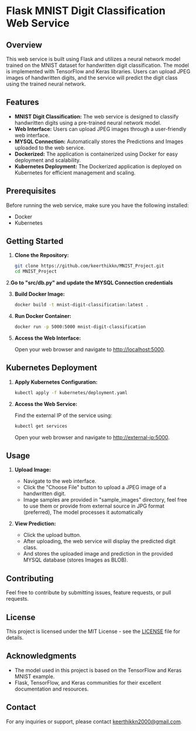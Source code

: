 # Flask MNIST Digit Classification Web Service

## Overview

This web service is built using Flask and utilizes a neural network model trained on the MNIST dataset for handwritten digit classification. The model is implemented with TensorFlow and Keras libraries. Users can upload JPEG images of handwritten digits, and the service will predict the digit class using the trained neural network.

## Features

- **MNIST Digit Classification:** The web service is designed to classify handwritten digits using a pre-trained neural network model.
- **Web Interface:** Users can upload JPEG images through a user-friendly web interface.
- **MYSQL Connection:** Automatically stores the Predictions and Images uploaded to the web service. 
- **Dockerized:** The application is containerized using Docker for easy deployment and scalability.
- **Kubernetes Deployment:** The Dockerized application is deployed on Kubernetes for efficient management and scaling.

## Prerequisites

Before running the web service, make sure you have the following installed:

- Docker
- Kubernetes

## Getting Started

1. **Clone the Repository:**

    ```bash
    git clone https://github.com/keerthikkn/MNIST_Project.git
    cd MNIST_Project
    ```
2.**Go to "src/db.py" and update the MYSQL Connection credentials**

3. **Build Docker Image:**

    ```bash
    docker build -t mnist-digit-classification:latest .
    ```

4. **Run Docker Container:**

    ```bash
    docker run -p 5000:5000 mnist-digit-classification
    ```

5. **Access the Web Interface:**

    Open your web browser and navigate to [http://localhost:5000](http://localhost:5000).

## Kubernetes Deployment

1. **Apply Kubernetes Configuration:**

    ```bash
    kubectl apply -f kubernetes/deployment.yaml
    ```

2. **Access the Web Service:**

    Find the external IP of the service using:

    ```bash
    kubectl get services
    ```

    Open your web browser and navigate to [http://external-ip:5000](http://external-ip:5000).

## Usage

1. **Upload Image:**

    - Navigate to the web interface.
    - Click the "Choose File" button to upload a JPEG image of a handwritten digit.
    - Image samples are provided in "sample_images" directory, feel free to use them or provide from external source in JPG format (preferred), The model processes it automatically

2. **View Prediction:**
    - Click the upload button.
    - After uploading, the web service will display the predicted digit class.
    - And stores the uploaded image and prediction in the provided MYSQL database (stores Images as BLOB).


## Contributing

Feel free to contribute by submitting issues, feature requests, or pull requests.

## License

This project is licensed under the MIT License - see the [LICENSE](LICENSE) file for details.

## Acknowledgments

- The model used in this project is based on the TensorFlow and Keras MNIST example.
- Flask, TensorFlow, and Keras communities for their excellent documentation and resources.

## Contact

For any inquiries or support, please contact [keerthikkn2000@gmail.com](mailto:keerthikkn2000@gmail.com).
